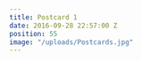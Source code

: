 ```yaml
---
title: Postcard 1
date: 2016-09-28 22:57:00 Z
position: 55
image: "/uploads/Postcards.jpg"
---
```


